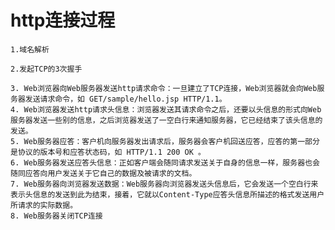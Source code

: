 # http连接过程
    1.域名解析

    2.发起TCP的3次握手 

    3. Web浏览器向Web服务器发送http请求命令：一旦建立了TCP连接，Web浏览器就会向Web服务器发送请求命令，如 GET/sample/hello.jsp HTTP/1.1。
    4. Web浏览器发送http请求头信息：浏览器发送其请求命令之后，还要以头信息的形式向Web服务器发送一些别的信息，之后浏览器发送了一空白行来通知服务器，它已经结束了该头信息的发送。 
    5. Web服务器应答：客户机向服务器发出请求后，服务器会客户机回送应答，应答的第一部分是协议的版本号和应答状态码，如 HTTP/1.1 200 OK 。
    6. Web服务器发送应答头信息：正如客户端会随同请求发送关于自身的信息一样，服务器也会随同应答向用户发送关于它自己的数据及被请求的文档。 
    7. Web服务器向浏览器发送数据：Web服务器向浏览器发送头信息后，它会发送一个空白行来表示头信息的发送到此为结束，接着，它就以Content-Type应答头信息所描述的格式发送用户所请求的实际数据。
    8. Web服务器关闭TCP连接 
